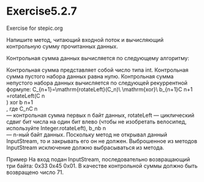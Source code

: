 # Exercise5.2.7
Exercise for stepic.org

Напишите метод, читающий входной поток и вычисляющий контрольную сумму прочитанных данных.

Контрольная сумма данных вычисляется по следующему алгоритму:

Контрольная сумма представляет собой число типа int. Контрольная сумма пустого набора данных равна нулю.
Контрольная сумма непустого набора данных вычисляется по следующей рекуррентной формуле: C_{n+1}=\mathrm{rotateLeft}(C_n)\ \mathrm{xor}\ b_{n+1}C 
n+1
​	
 =rotateLeft(C 
n
​	
 ) xor b 
n+1
​	
  , где C_nC 
n
​	
  — контрольная сумма первых n байт данных, rotateLeft — циклический сдвиг бит числа на один бит влево (чтобы не изобретать велосипед, используйте Integer.rotateLeft), b_nb 
n
​	
  — n-ный байт данных.
Поскольку метод не открывал данный InputStream, то и закрывать его он не должен. Выброшенное из методов InputStream исключение должно выбрасываться из метода.

Пример
На вход подан InputStream, последовательно возвращающий три байта: 0x33 0x45 0x01. В качестве контрольной суммы должно быть возвращено число 71.
